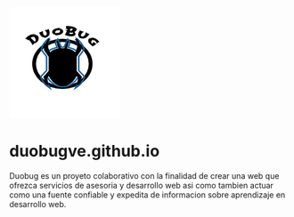 ![DuoBug Logo](https://github.com/duoBugVE/duobugve.github.io/blob/master/images/logo-duobug.png)
# duobugve.github.io
Duobug es un proyeto colaborativo con la finalidad de crear una web
que ofrezca servicios de asesoria y desarrollo web asi como tambien actuar como
una fuente confiable y expedita de informacion sobre aprendizaje en desarrollo web.
